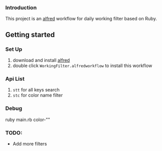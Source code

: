 ### Introduction

This project is an [alfred](https://www.alfredapp.com/) workflow for daily working filter based on Ruby.

## Getting started
### Set Up

1. download and install [alfred](https://www.alfredapp.com/)
2. double click `WorkingFilter.alfredworkflow` to install this workflow


### Api List

1. `stt` for all keys search
2. `stc` for color name filter


### Debug

ruby main.rb color-""


### TODO:

* Add more filters
